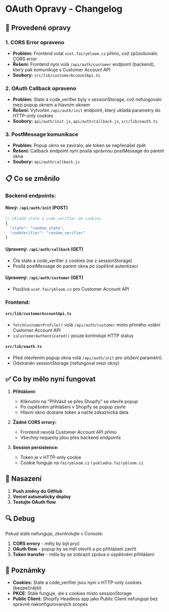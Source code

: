 # OAuth Opravy - Changelog

## 🔧 Provedené opravy

### 1. **CORS Error opraveno**
- **Problém:** Frontend volal `ucet.fairybloom.cz` přímo, což způsobovalo CORS error
- **Řešení:** Frontend nyní volá `/api/auth/customer` endpoint (backend), který pak komunikuje s Customer Account API
- **Soubory:** `src/lib/customerAccountApi.ts`

### 2. **OAuth Callback opraveno**
- **Problém:** State a code_verifier byly v sessionStorage, což nefungovalo mezi popup oknem a hlavním oknem
- **Řešení:** Vytvořen `/api/auth/init` endpoint, který ukládá parametry do HTTP-only cookies
- **Soubory:** `api/auth/init.js`, `api/auth/callback.js`, `src/lib/oauth.ts`

### 3. **PostMessage komunikace**
- **Problém:** Popup okno se zavíralo, ale token se nepřenášel zpět
- **Řešení:** Callback endpoint nyní posílá správnou postMessage do parent okna
- **Soubory:** `api/auth/callback.js`

## 📋 Co se změnilo

### Backend endpoints:

#### **Nový:** `/api/auth/init` (POST)
```javascript
// Ukládá state a code_verifier do cookies
{
  "state": "random_state",
  "codeVerifier": "random_verifier"
}
```

#### **Upravený:** `/api/auth/callback` (GET)
- Čte state a code_verifier z cookies (ne z sessionStorage)
- Posílá postMessage do parent okna po úspěšné autentizaci

#### **Upravený:** `/api/auth/customer` (GET)
- Používá `ucet.fairybloom.cz` pro Customer Account API

### Frontend:

#### **`src/lib/customerAccountApi.ts`**
- `fetchCustomerProfile()` volá `/api/auth/customer` místo přímého volání Customer Account API
- `isCustomerAuthenticated()` pouze kontroluje HTTP status

#### **`src/lib/oauth.ts`**
- Před otevřením popup okna volá `/api/auth/init` pro uložení parametrů
- Odstraněn sessionStorage (nefungoval mezi okny)

## ✅ Co by mělo nyní fungovat

1. **Přihlášení:**
   - Kliknutím na "Přihlásit se přes Shopify" se otevře popup
   - Po úspěšném přihlášení v Shopify se popup zavře
   - Hlavní okno dostane token a načte zákaznická data

2. **Žádné CORS errory:**
   - Frontend nevolá Customer Account API přímo
   - Všechny requesty jdou přes backend endpoints

3. **Session persistence:**
   - Token je v HTTP-only cookie
   - Cookie funguje na `fairybloom.cz` i `pokladna.fairybloom.cz`

## 🚀 Nasazení

1. **Push změny do GitHub**
2. **Vercel automaticky deploy**
3. **Testujte OAuth flow**

## 🔍 Debug

Pokud stále nefunguje, zkontrolujte v Console:

1. **CORS errory** - měly by být pryč
2. **OAuth flow** - popup by se měl otevřít a po přihlášení zavřít
3. **Token transfer** - měla by se zobrazit zpráva o úspěšném přihlášení

## 📝 Poznámky

- **Cookies:** State a code_verifier jsou nyní v HTTP-only cookies (bezpečnější)
- **PKCE:** Stále funguje, ale s cookies místo sessionStorage
- **Public Client:** Shopify Headless app jako Public Client nefunguje bez správně nakonfigurovaných scopes
